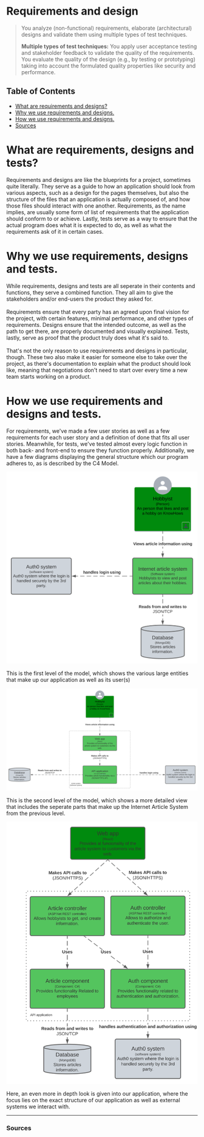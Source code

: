 # Requirements and design
>You analyze (non-functional) requirements, elaborate (architectural) designs and validate them using multiple types of test techniques.
>
>**Multiple types of test techniques:** You apply user acceptance testing and stakeholder feedback to validate the quality of the requirements. You evaluate the quality of the design (e.g., by testing or prototyping) taking into account the formulated quality properties like security and performance.

## **Table of Contents**
- [What are requirements and designs?](#what-are-requirements-and-designs)
- [Why we use requirements and designs.](#why-we-use-requirements-and-designs)
- [How we use requirements and designs.](#how-we-use-requirements-and-designs)
- [Sources](#sources)

# **What are requirements, designs and tests?**
Requirements and designs are like the blueprints for a project, sometimes quite literally. They serve as a guide to how an application should look from various aspects, such as a design for the pages themselves, but also the structure of the files that an application is actually composed of, and how those files should interact with one another. Requirements, as the name implies, are usually some form of list of requirements that the application should conform to or achieve. Lastly, tests serve as a way to ensure that the actual program does what it is expected to do, as well as what the requirements ask of it in certain cases.

# **Why we use requirements, designs and tests.**
While requirements, designs and tests are all seperate in their contents and functions, they serve a combined function. They all aim to give the stakeholders and/or end-users the product they asked for.<br><br>
Requirements ensure that every party has an agreed upon final vision for the project, with certain features, minimal performance, and other types of requirements. Designs ensure that the intended outcome, as well as the path to get there, are properly documented and visually explained. Tests, lastly, serve as proof that the product truly does what it's said to.<br><br>
That's not the only reason to use requirements and designs in particular, though. These two also make it easier for someone else to take over the project, as there's documentation to explain what the product should look like, meaning that negotiations don't need to start over every time a new team starts working on a product.

# **How we use requirements and designs and tests.**
For requirements, we've made a few user stories as well as a few requirements for each user story and a definition of done that fits all user stories. Meanwhile, for tests, we've tested almost every logic function in both back- and front-end to ensure they function properly.
Additionally, we have a few diagrams displaying the general structure which our program adheres to, as is described by the C4 Model.  
  
![C1](../Ontwerpen/C4_1.svg)

This is the first level of the model, which shows the various large entities that make up our application as well as its user(s)

![C2](../Ontwerpen/C4_2.svg)

This is the second level of the model, which shows a more detailed view that includes the seperate parts that make up the Internet Article System from the previous level.
  
![C3](../Ontwerpen/C4_3.svg)

Here, an even more in depth look is given into our application, where the focus lies on the exact structure of our application as well as external systems we interact with.

---
### **Sources**
[^1]: Canvas. (n.d.). Canvas outcomes. Retrieved october 4th, 2023, from https://fhict.instructure.com/courses/13181/outcomes <br>
